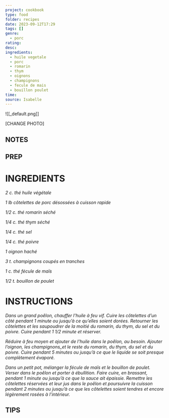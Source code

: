 ```yaml
---
project: cookbook
type: food
folder: recipes
date: 2023-09-12T17:29
tags: []
genre:
  - porc
rating: 
desc: 
ingredients:
  - huile vegetale
  - porc
  - romarin
  - thym
  - oignons
  - champignons
  - fecule de mais
  - bouillon poulet
time: 
source: Isabelle
---
```


![[_default.png]]

[CHANGE PHOTO]


## NOTES




## PREP


# INGREDIENTS

_2 c. thé huile végétale_

_1 lb côtelettes de porc désossées à_
_cuisson rapide_

_1/2 c. thé romarin séché_

_1/4 c. thé thym séché_

_1/4 c. thé sel_

_1/4 c. thé poivre_

_1 oignon haché_

_3 t. champignons coupés en tranches_

_1 c. thé fécule de maïs_

_1/2 t. bouillon de poulet_


# INSTRUCTIONS

_Dans un grand poêlon, chauffer l’huile à feu_
_vif. Cuire les côtelettes d’un côté pendant 1_
_minute ou jusqu’à ce qu’elles soient dorées._
_Retourner les côtelettes et les saupoudrer_
_de la moitié du romarin, du thym, du sel_
_et du poivre. Cuire pendant 1 1/2 minute et_
_réserver._

_Réduire à feu moyen et ajouter de l’huile dans_
_le poêlon, au besoin. Ajouter l’oignon, les_
_champignons_et le reste du romarin, du thym,_
_du sel et du poivre. Cuire pendant 5 minutes_
_ou jusqu’à ce que le liquide se soit presque_
_complètement évaporé._

_Dans un petit pot, mélanger la fécule de maïs_
_et le bouillon de poulet. Verser dans le poêlon_
_et porter à ébullition. Faire cuire, en brassant,_
_pendant 1 minute ou jusqu’à ce que la_
_sauce ait épaissie. Remettre les côtelettes_
_réservées et leur jus dans le poêlon et poursuivre_
_la cuisson pendant 2 minutes ou jusqu’à_
_ce que les côtelettes soient tendres et_
_encore légèrement rosées à l’intérieur._


## TIPS



